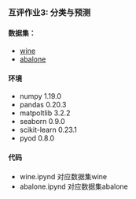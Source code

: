 ### 互评作业3: 分类与预测

#### 数据集：

* [wine](https://ir.library.oregonstate.edu/concern/parent/47429f155/file_sets/9p290g47x)
* [abalone](https://ir.library.oregonstate.edu/concern/parent/47429f155/file_sets/8p58pk46v)

#### 环境

* numpy 1.19.0
* pandas 0.20.3
* matpoltlib 3.2.2
* seaborn 0.9.0
* scikit-learn 0.23.1
* pyod 0.8.0

#### 代码

* wine.ipynd 对应数据集wine
* abalone.ipynd 对应数据集abalone

